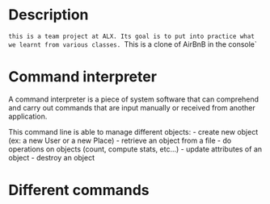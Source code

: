 # Description
`this is a team project at ALX. Its goal is to put into practice what we learnt from various classes.
`This is a clone of AirBnB in the console`
# Command interpreter
A command interpreter is a piece of system software that can comprehend and carry out commands that are input manually or received from another application.

This command line is able to manage different objects:
	- create new object (ex: a new User or a new Place)
	- retrieve an object from a file
	- do operations on objects (count, compute stats, etc...)
	- update attributes of an object
	- destroy an object
# Different commands
